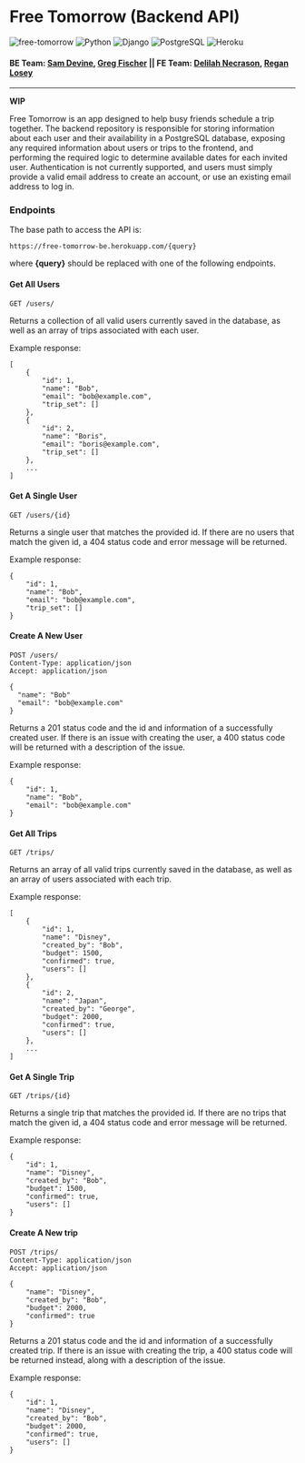 # Free Tomorrow (Backend API)

![free-tomorrow](https://circleci.com/gh/free-tomorrow/free_tomorrow_backend.svg?style=svg)
![Python](https://img.shields.io/badge/Python-3776AB?style=for-the-badge&logo=python&logoColor=white)
![Django](https://img.shields.io/badge/Django-092E20?style=for-the-badge&logo=django&logoColor=white)
![PostgreSQL](https://img.shields.io/badge/PostgreSQL-316192?style=for-the-badge&logo=postgresql&logoColor=white)
![Heroku](https://img.shields.io/badge/Heroku-430098?style=for-the-badge&logo=heroku&logoColor=white)

#### BE Team: [Sam Devine](https://github.com/samueldevine), [Greg Fischer](https://github.com/GregoryJFischer) || FE Team: [Delilah Necrason](https://github.com/delilahrois), [Regan Losey](https://github.com/reganlosey)

-------------------------------------------------------------------------------

**WIP**

Free Tomorrow is an app designed to help busy friends schedule a trip together. The backend repository is responsible for storing information about each user and their availability in a PostgreSQL database, exposing any required information about users or trips to the frontend, and performing the required logic to determine available dates for each invited user. Authentication is not currently supported, and users must simply provide a valid email address to create an account, or use an existing email address to log in.

### Endpoints

The base path to access the API is:

```
https://free-tomorrow-be.herokuapp.com/{query}
```

where **{query}** should be replaced with one of the following endpoints.

#### Get All Users

`GET /users/`

Returns a collection of all valid users currently saved in the database, as well as an array of trips associated with each user.

Example response:
```
[
    {
        "id": 1,
        "name": "Bob",
        "email": "bob@example.com",
        "trip_set": []
    },
    {
        "id": 2,
        "name": "Boris",
        "email": "boris@example.com",
        "trip_set": []
    },
    ...
]
```

#### Get A Single User

`GET /users/{id}`

Returns a single user that matches the provided id. If there are no users that match the given id, a 404 status code and error message will be returned.

Example response:
```
{
    "id": 1,
    "name": "Bob",
    "email": "bob@example.com",
    "trip_set": []
}
```

#### Create A New User

```
POST /users/
Content-Type: application/json
Accept: application/json

{
  "name": "Bob"
  "email": "bob@example.com"
}
```

Returns a 201 status code and the id and information of a successfully created user. If there is an issue with creating the user, a 400 status code will be returned with a description of the issue.

Example response:
```
{
    "id": 1,
    "name": "Bob",
    "email": "bob@example.com"
}
```

#### Get All Trips

`GET /trips/`

Returns an array of all valid trips currently saved in the database, as well as an array of users associated with each trip.

Example response:
```
[
    {
        "id": 1,
        "name": "Disney",
        "created_by": "Bob",
        "budget": 1500,
        "confirmed": true,
        "users": []
    },
    {
        "id": 2,
        "name": "Japan",
        "created_by": "George",
        "budget": 2000,
        "confirmed": true,
        "users": []
    },
    ...
]
```

#### Get A Single Trip

`GET /trips/{id}`

Returns a single trip that matches the provided id. If there are no trips that match the given id, a 404 status code and error message will be returned.

Example response:
```
{
    "id": 1,
    "name": "Disney",
    "created_by": "Bob",
    "budget": 1500,
    "confirmed": true,
    "users": []
}
```

#### Create A New trip

```
POST /trips/
Content-Type: application/json
Accept: application/json

{
    "name": "Disney",
    "created_by": "Bob",
    "budget": 2000,
    "confirmed": true
}
```

Returns a 201 status code and the id and information of a successfully created trip. If there is an issue with creating the trip, a 400 status code will be returned instead, along with a description of the issue.

Example response:
```
{
    "id": 1,
    "name": "Disney",
    "created_by": "Bob",
    "budget": 2000,
    "confirmed": true,
    "users": []
}
```
